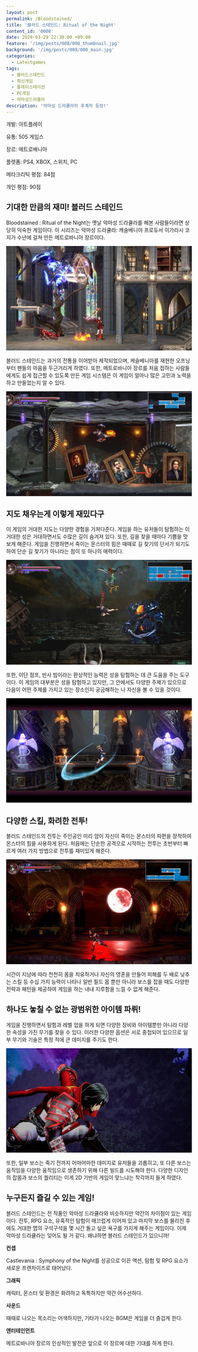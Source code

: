 ```yaml
---
layout: post
permalink: /Bloodstained/
title: '블러드 스테인드: Ritual of the Night'
content_id: '0008'
date: 2020-03-29 22:30:00 +09:00
feature: '/img/posts/008/008_thumbnail.jpg'
background: '/img/posts/008/008_main.jpg'
categories:
  - Latestgames
tags:
  - 블러드스테인드
  - 최신게임
  - 플레이스테이션
  - PC게임
  - 악마성드라큘라
description: '악마성 드라큘라의 후계자 등장!'
---
```


개발: 아트플레이

유통: 505 게임스

장르: 메트로배니아

플렛폼: PS4, XBOX, 스위치, PC

메타크리틱 평점: 84점

개인 평점: 90점

## 기대한 만큼의 재미! 블러드 스테인드 ##

Bloodstained : Ritual of the Night는 옛날 악마성 드라큘라를 해본 사람들이라면 상당히 익숙한 게임이다. 이 시리즈는 악마성 드라큘라: 캐슬베니아 프로듀서 이가라시 코지가 수년에 걸쳐 만든 메트로바니아 장르이다.

![블러드스테인드 게임 이미지](/img/posts/008/008_1.jpg)

블러드 스테인드는 과거의 전통을 이어받아 제작되었으며, 케슬베니아를 재현한 오프닝부터 팬들의 마음을 두근거리게 하였다. 또한, 메트로바니아 장르를 처음 접하는 사람들에게도 쉽게 접근할 수 있도록 만든 게임 시스템은 이 게임이 얼마나 많은 고민과 노력을 하고 만들었는지 알 수 있다.

![블러드스테인드 게임 이미지](/img/posts/008/008_2.jpg)

## 지도 채우는게 이렇게 재밌다구 ##

이 게임의 거대한 지도는 다양한 경험을 가져다준다. 게임을 하는 유저들이 탐험하는 이 거대한 성은 거대하면서도 수많은 길이 숨겨져 있다. 또한, 길을 찾을 때마다 기쁨을 맛보게 해준다. 게임을 진행하면서 죽이는 몬스터의 힘은 때때로 길 찾기의 단서가 되기도 하여 단순 길 찾기가 아니라는 점이 또 하나의 매력이다.

![블러드스테인드 게임 이미지](/img/posts/008/008_3.jpg)

또한, 이단 점프, 반사 빔이라는 환상적인 능력은 성을 탐험하는 데 큰 도움을 주는 도구이다. 이 게임의 대부분은 성을 탐험하고 있지만, 그 안에서도 다양한 주제가 있으므로 다음이 어떤 주제를 가지고 있는 장소인지 궁금해하는 나 자신을 볼 수 있을 것이다.

![블러드스테인드 게임 이미지](/img/posts/008/008_4.jpg)

## 다양한 스킬, 화려한 전투! ##

블러드 스테인드의 전투는 주인공인 미리 암이 자신이 죽이는 몬스터의 파편을 장착하여 몬스터의 힘을 사용하게 된다. 처음에는 단순한 공격으로 시작하는 전투는 초반부터 빠르게 여러 가지 방법으로 전투를 재미있게 해준다.

![블러드스테인드 게임 이미지](/img/posts/008/008_5.jpg)

시간이 지남에 따라 천천히 몸을 치유하거나 자신의 영혼을 만들어 피해를 두 배로 낮추는 스킬 등 수십 가지 능력이 나타나 일반 필드 몹 뿐만 아니라 보스를 잡을 때도 다양한 전략과 패턴을 제공하여 게임을 하는 내내 지루함을 느낄 수 없게 해준다.

## 하나도 놓칠 수 없는 광범위한 아이템 파뤼! ##

게임을 진행하면서 탐험과 레벨 업을 하게 되면 다양한 장비와 아이템뿐만 아니라 다양한 속성을 가진 무기를 찾을 수 있다. 이러한 다양한 옵션은 서로 중첩되어 있으므로 일부 무기와 기술은 특정 적에 큰 데미지를 주기도 한다.

![블러드스테인드 게임 이미지](/img/posts/008/008_6.jpg)

또한, 일부 보스는 죽기 전까지 어마어마한 데미지로 유저들을 괴롭히고, 또 다른 보스는 움직임을 다양한 움직임으로 생존하기 위해 다른 빌드를 시도해야 한다. 다양한 디자인의 잡몸과 보스의 퀄리티는 이게 2D 기반의 게임이 맞느냐는 착각까지 들게 하였다.

## 누구든지 즐길 수 있는 게임! ##

블러드 스테인드는 전 작품인 악마성 드라큘라와 비슷하지만 약간의 차이점이 있는 게임이다. 전투, RPG 요소, 유혹적인 탐험이 매끄럽게 이어져 있고 마지막 보스를 물리친 후에도 거대한 맵의 구석구석을 몇 시간 돌고 싶은 욕구를 가지게 해주는 게임이다. 이제 악마성 드라큘라는 잊어도 될 거 같다. 왜냐하면 블러드 스테인드가 있으니까!



**컨셉**

Castlevania : Symphony of the Night를 성공으로 이끈 액션, 탐험 및 RPG 요소가 새로운 프랜차이즈로 태어났다.

**그래픽**

캐릭터, 몬스터 및 환경은 화려하고 독특하지만 약간 어수선하다.

**사운드**

때때로 나오는 목소리는 어색하지만, 기타가 나오는 BGM은 게임을 더 즐겁게 한다.

**엔터테인먼트**

메트로바니아 장르의 인상적인 발전은 앞으로 이 장르에 대한  기대를 하게 한다.

